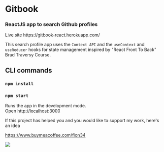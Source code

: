 # Gitbook

### ReactJS app to search Github profiles
[Live site](https://gitbook-react.herokuapp.com)
https://gitbook-react.herokuapp.com/

This search profile app uses the `Context API` and the `useContext` and `useReducer` hooks for state management inspired by "React Front To Back" Brad Traversy Course.

## CLI commands

### `npm install`

### `npm start`

Runs the app in the development mode.<br>
Open [http://localhost:3000](http://localhost:3000)


If this project has helped you and you would like to support my work, here's an idea

https://www.buymeacoffee.com/fion34


<a href="https://www.buymeacoffee.com/fion34"><img src="https://img.buymeacoffee.com/button-api/?text=Buy me a coffee&emoji=&slug=fion34&button_colour=FFDD00&font_colour=000000&font_family=Cookie&outline_colour=000000&coffee_colour=ffffff"></a>
